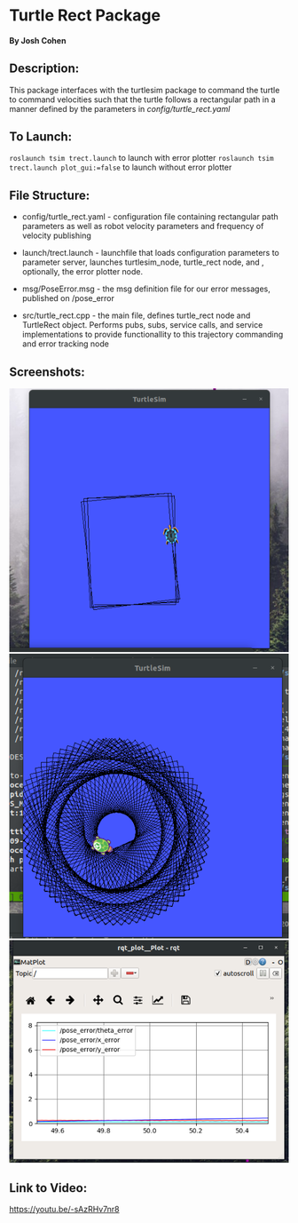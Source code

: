 # Turtle Rect Package
#### By Josh Cohen

## Description:
This package interfaces with the turtlesim package to command the turtle to command velocities such that the turtle follows a rectangular path in a manner defined by the parameters in *config/turtle_rect.yaml*

## To Launch:
`roslaunch tsim trect.launch` to launch with error plotter
`roslaunch tsim trect.launch plot_gui:=false` to launch without error plotter

## File Structure:
* config/turtle_rect.yaml - configuration file containing rectangular path parameters as well as robot velocity parameters and frequency of velocity publishing

* launch/trect.launch - launchfile that loads configuration parameters to parameter server, launches turtlesim_node, turtle_rect node, and , optionally, the error plotter node.

* msg/PoseError.msg - the msg definition file for our error messages, published on /pose_error

* src/turtle_rect.cpp - the main file, defines turtle_rect node and TurtleRect object. Performs pubs, subs, service calls, and service implementations to provide functionallity to this trajectory commanding and error tracking node

## Screenshots:
![](media/turtle_pic1.png)
![](media/trippy_turt.png)
![](media/error_plot.png)

## Link to Video:
https://youtu.be/-sAzRHv7nr8

